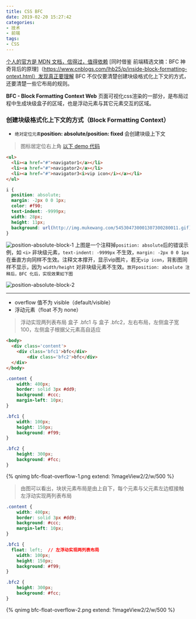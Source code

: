 ```yaml
---
title: CSS BFC
date: 2019-02-20 15:27:42
categories:
- 技术
- 前端
tags:
- CSS
---
```

[个人的官方是 MDN 文档，信得过，值得依赖](https://developer.mozilla.org/zh-CN/docs/Web/Guide/CSS/Block_formatting_context)
[同时借鉴 前端精选文摘：BFC 神奇背后的原理]（https://www.cnblogs.com/lhb25/p/inside-block-formatting-ontext.html）发现真正要理解 BFC 不仅仅要清楚创建块级格式化上下文的方式，还要清楚一些它布局的规则。

**BFC - Block Formatting Context Web** 页面可视化css渲染的一部分，是布局过程中生成块级盒子的区域，也是浮动元素与其它元素交互的区域。

### 创建块级格式化上下文的方式（Block Formatting Context）
- `绝对定位元素`**position: absolute/position: fixed** 会创建块级上下文
> 图标居定位右上角 [以下 demo 代码](https://github.com/HelenZhangLP/demo/blob/master/postionAbsoluteFixedBlock/index.html)

```html
<ul>
  <li><a href="#">navigator1</a></li>
  <li><a href="#">navigator2</a></li>
  <li><a href="#">navigator3<i>vip icon</i></a></li>
</ul>
```
```css
i {
  position: absolute;
  margin: -2px 0 0 1px;
  color: #f90;
  text-indent: -9999px;
  width: 28px;
  height: 11px;
  background: url(http://img.mukewang.com/545304730001307300280011.gif) no-repeat;
}
```
![position-absolute-block-1](/images/demo/positionAbsoluteFixedBlock/position-absolute-block-1.jpg)
上图是一个注释掉`position: absolute`后的错误示例，如 `<i>` 非块级元素，`text-indent: -9999px` 不生效，`margin: -2px 0 0 1px`在垂直方向同样不生效。注释文本撑开，显示vip图片，若无`vip icon`，背影图同样不显示，因为 `width/height` 对非块级元素不生效。`放开position: absolute 注释后，BFC 化后，实现效果如下图`

![position-absolute-block-2](/images/demo/positionAbsoluteFixedBlock/position-absolute-block-2.jpg)

---
- overflow 值不为 visible（default/visible）
- 浮动元素（float 不为 none）
> 浮动实现两列表布局
> 盒子 .bfc1 与 盒子 .bfc2，左右布局，左侧盒子宽 100，左侧盒子根据父元素高自适应
```html
<body>
  <div class='content'>
  	<div class='bfc1'>bfc</div>
		<div class='bfc2'>bfc</div>
  </div>
</body>
```
```css
.content {
	width: 400px;
	border: solid 3px #dd9;
	background: #ccc;
	margin-left: 10px;
}

.bfc1 {
	width: 100px;
	height: 150px;
	background: #f99;
}

.bfc2 {
	height: 300px;
	background: #fcc;
}
```
{% qnimg bfc-float-overflow-1.png extend: ?imageView2/2/w/500 %}
> 由图可以看出，块状元素布局是由上自下，每个元素与父元素左边框接触
左浮动实现两列表布局

```css
.content {
	width: 400px;
	border: solid 3px #dd9;
	background: #ccc;
	margin-left: 10px;
}

.bfc1 {
  float: left;  // 左浮动实现两列表布局
	width: 100px;
	height: 150px;
	background: #f99;
}

.bfc2 {
	height: 300px;
	background: #fcc;
}
```
{% qnimg bfc-float-overflow-2.png extend: ?imageView2/2/w/500 %}
